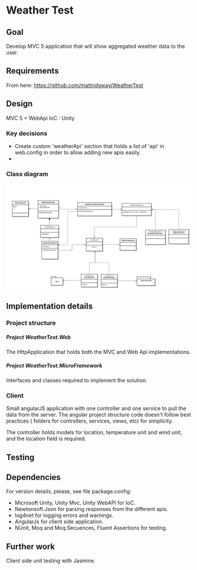 # Weather Test

## Goal

Develop MVC 5 application that will show aggregated weather data to the user.

## Requirements

From here: https://github.com/mattridgway/WeatherTest

## Design

MVC 5 + WebApi 
IoC : Unity

### Key decisions

- Create custom 'weatherApi' section that holds a list of 'api' in web.config in order to allow adding new apis easily.
- 

### Class diagram

![Alt text](/doc/class_diagram_weather_test.png "Class diagram")

## Implementation details

### Project structure

##### Project WeatherTest.Web

The HttpApplication that holds both the MVC and Web Api implementations.

##### Project WeatherTest.MicroFramework

Interfaces and classes required to implement the solution.

### Client

Small angularJS application with one controller and one service to pull the data from the server. The angular project structure code doesn't follow best practices ( folders for controllers, services, views, etc) for simplicity.

The controller holds models for location, temperature unit and wind unit, and the location field is required.

## Testing



## Dependencies

For version details, please, see file package.config:

- Microsoft Unity, Unity Mvc, Unity WebAPI for IoC.
- Newtonsoft.Json for parsing responses from the different apis.
- log4net for logging errors and warnings.
- AngularJs for client side application.
- NUnit, Moq and Moq.Secuences, Fluent Assertions for testing.



## Further work

Client side unit testing with Jasmine.



